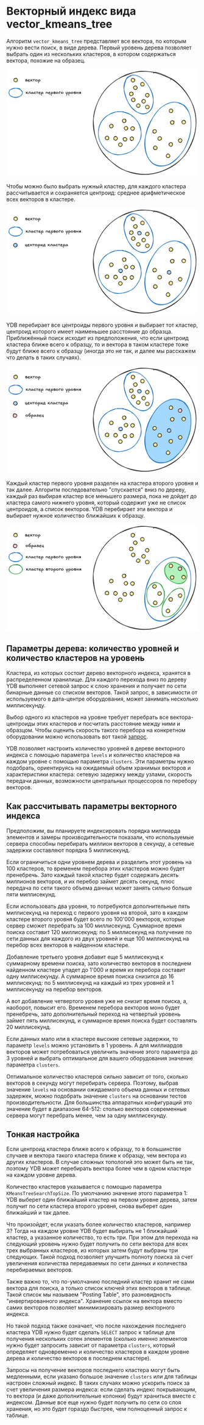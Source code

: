 # Векторный индекс вида vector_kmeans_tree

Алгоритм `vector_kmeans_tree` представляет все вектора, по которым нужно
вести поиск, в виде дерева. Первый уровень дерева позволяет выбрать
один из нескольких кластеров, в котором содержаться вектора, похожие на
образец.

![resource_pools](../_assets/vector_kmeans_tree_1.png)

Чтобы можно было выбрать нужный кластер, для каждого кластера
рассчитывается и сохраняется центроид: среднее арифметическое всех векторов
в кластере.

![resource_pools](../_assets/vector_kmeans_tree_2.png)

YDB перебирает все центроиды первого уровня и выбирает тот кластер, центроид
которого имеет наименьшее расстояние до образца. Приближённый
поиск исходит из предположения, что если центроид кластера ближе всего к
образцу, то и вектора в таком кластере тоже будут ближе всего к образцу
(иногда это не так, и далее мы расскажем что делать в таких случаях).

![resource_pools](../_assets/vector_kmeans_tree_3.png)

Каждый кластер первого уровня разделен на кластера второго уровня и так далее.
Алгоритм последовательно "спускается" вниз по дереву, каждый раз выбирая
кластер все меньшего размера, пока не дойдет до кластера самого нижнего
уровня, который содержит уже не список центроидов, а список векторов. YDB
перебирает эти вектора и выбирает нужное количество ближайших к образцу.

![resource_pools](../_assets/vector_kmeans_tree_4.png)

## Параметры дерева: количество уровней и количество кластеров на уровень

Кластера, из которых состоит дерево векторного индекса, хранятся в
распределенном хранилище. Для каждого перехода вниз по дереву YDB выполняет
сетевой запрос к слою хранения и получает по сети бинарные данные со
списком векторов. Такой запрос, в зависимости от используемого в
дата-центре оборудования, может занимать несколько миллисекунду.

Выбор одного из кластеров на уровне требует перебрать все вектора-центроиды
этих кластеров и посчитать расстояние между ними и образцом. Чтобы оценить
скорость такого перебора на конкретном оборудовании можно использовать
вот такой
[запрос](../yql/reference/udf/list/knn.md#exact-vector-search-k-nearest).

YDB позволяет настроить количество уровней в дереве векторного индекса
с помощью параметра `levels` и количество кластеров на каждом уровне
с помощью параметра `clusters`. Эти параметры нужно подобрать,
ориентируясь на ожидаемый объем хранимых векторов и характеристики
кластера: сетевую задержку между узлами, скорость передачи данных,
возможности центральных процессоров по перебору векторов.

## Как рассчитывать параметры векторного индекса

Предположим, вы планируете индексировать порядка миллиарда элементов и
замеры производительности показали, что используемые сервера способны
перебирать миллион векторов в секунду, а сетевые задержки составляют порядка
5 миллисекунд.

Если ограничиться одни уровнем дерева и разделить этот уровень на 100
кластеров, то временем перебора этих кластеров можно будет пренебречь.
Зато каждый такой кластер будет содержать десять миллионов векторов, и их
перебор займет десять секунд, плюс передача по сети такого объема данных
может занять сильно больше пяти миллисекунд.

Если использовать два уровня, то потребуются дополнительные пять миллисекунд
на переход с первого уровня на второй, зато в каждом кластере второго
уровня будет всего по 100'000 векторов, которые сервер сможет перебрать за
100 миллисекунд. Суммарное время поиска составит 120 миллисекунд: по 5
миллисекунд на получение по сети данных для каждого из двух уровней и еще
100 миллисекунд на перебор всех векторов в найденном кластере.

Добавление третьего уровня добавит еще 5 миллисекунд к суммарному времени
поиска, зато количество векторов в последнем найденном кластере упадет до
1'000 и время их перебора составит одну миллисекунду. А суммарное время
поиска снизится до 16 миллисекунд: по 5 миллисекунд на каждый из трех
уровней и 1 миллисекунду на перебор векторов.

А вот добавление четвертого уровня уже не снизит время поиска, а, наоборот,
повысит его. Временем перебора векторов моно будет пренебречь, зато
дополнительный переход на четвертый уровень займет пять миллисекунд, и
суммарное время поиска будет составлять 20 миллисекунд.

Если данных мало или в кластере высокие сетевые задержки, то параметр
`levels` можно установить в 1 уровень. А для миллиардов векторов может
потребоваться увеличить значение этого параметра до 3 уровней и выбрать
оптимальное для вашего оборудования значение параметра `clusters`.

Оптимальное количество кластеров сильно зависит от того, сколько векторов
в секунду могут перебирать сервера. Поэтому, выбрав значение `levels` на
основании ожидаемого объема данных и сетевых задержек, можно подобрать
значение `clusters` на основании тестов производительности. Для большинства
аппаратных конфигураций это значение будет в диапазоне 64-512: столько
векторов современные сервера могут перебрать менее, чем за одну миллисекунду.

## Тонкая настройка

Если центроид кластера ближе всего к образцу, то в большинстве случаев и
вектора такого кластера ближе к образцу, чем вектора из других кластеров.
В случае сложных топологий это может быть не так, поэтому YDB может перебирать
вектора более чем в одном кластере на каждом уровне дерева.

Количество кластеров указывается с помощью параметра
`KMeansTreeSearchTopSize`. По умолчанию значение этого параметра 1: YDB
выберет один ближайший кластер на первом уровне дерева, затем получит по
сети кластера второго уровня, снова выберет один ближайший и так далее.

Что произойдет, если указать более количество кластеров, например 3? Тогда
на каждом уровне YDB будет выбирать не 1 ближайший кластер, а указанное
количество, то есть три. При этом для перехода на следующий уровень нужно
будет получить по сети вектора для всех трех выбранных кластеров, из которых
затем будут выбраны три следующих. Такой подход позволяет улучшить полноту
поиска за счет увеличения количества передаваемых по сети данных и количества
перебираемых векторов.

Также важно то, что по-умолчанию последний кластер хранит не сами вектора
для поиска, а только список ключей этих векторов в таблице. Такой список
мы называем "Posting Table", это разновидность "инвертированного индекса".
Хранение ссылок на вектора вместо самих векторов позволяет минимизировать
размер векторного индекса.

Но такой подход также означает, что после нахождения последнего кластера YDB
нужно будет сделать `SELECT` запрос к таблице для получения нескольких сотен
элементов (сколько именно элементов нужно будет запросить зависит от параметра
`clusters`, который определяет одновременно и количество кластеров в каждом
уровне дерева и количество векторов в последнем кластере).

Запросы на получение векторов последнего кластера могут быть медленными, если
указано большое значение `clusters` или для таблицы настроен сложный индекс. В
таких случаях можно ускорить поиск за счет увеличения размера индекса: если
сделать индекс покрывающим, то вектора (и даже дополнительные колонки) будут
храниться вместе с индексом. Данные все еще нужно будет получить по сети со
слоя хранения, но это будет гораздо быстрее, чем полноценный запрос к таблице.
